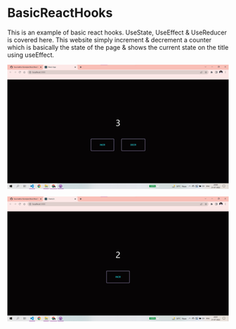 # BasicReactHooks
This is an example of basic react hooks. UseState, UseEffect &amp; UseReducer is covered here. This website simply increment &amp; decrement a counter which is basically the state of the page &amp; shows the current state on the title using useEffect.

![Image](Img/pic1.jpg)

![Image](Img/pic2.jpg)